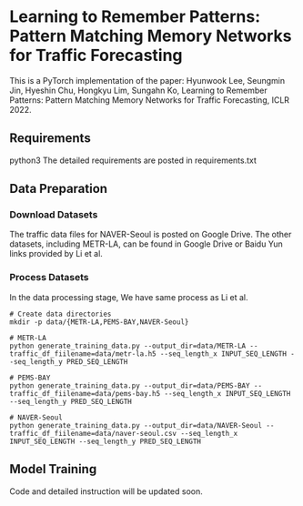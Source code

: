 # Learning to Remember Patterns: Pattern Matching Memory Networks for Traffic Forecasting
This is a PyTorch implementation of the paper: Hyunwook Lee, Seungmin Jin, Hyeshin Chu, Hongkyu Lim, Sungahn Ko, Learning to Remember Patterns: Pattern Matching Memory Networks for Traffic Forecasting, ICLR 2022.
## Requirements
python3
The detailed requirements are posted in requirements.txt 
## Data Preparation

### Download Datasets
The traffic data files for NAVER-Seoul is posted on Google Drive.
The other datasets, including METR-LA, can be found in Google Drive or Baidu Yun links provided by Li et al.

### Process Datasets
In the data processing stage, We have same process as Li et al.
```
# Create data directories
mkdir -p data/{METR-LA,PEMS-BAY,NAVER-Seoul}

# METR-LA
python generate_training_data.py --output_dir=data/METR-LA --traffic_df_fiilename=data/metr-la.h5 --seq_length_x INPUT_SEQ_LENGTH --seq_length_y PRED_SEQ_LENGTH

# PEMS-BAY
python generate_training_data.py --output_dir=data/PEMS-BAY --traffic_df_fiilename=data/pems-bay.h5 --seq_length_x INPUT_SEQ_LENGTH --seq_length_y PRED_SEQ_LENGTH

# NAVER-Seoul
python generate_training_data.py --output_dir=data/NAVER-Seoul --traffic_df_fiilename=data/naver-seoul.csv --seq_length_x INPUT_SEQ_LENGTH --seq_length_y PRED_SEQ_LENGTH
```

## Model Training
Code and detailed instruction will be updated soon.
